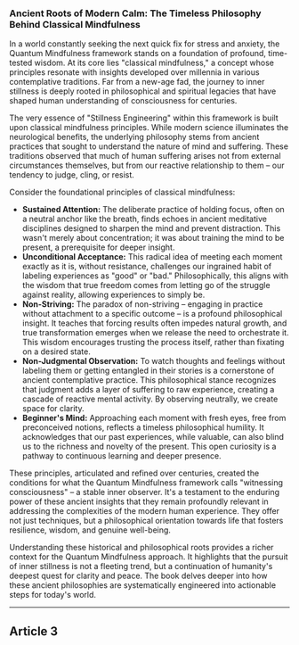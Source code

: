 ### Ancient Roots of Modern Calm: The Timeless Philosophy Behind Classical Mindfulness
In a world constantly seeking the next quick fix for stress and anxiety, the Quantum Mindfulness framework stands on a foundation of profound, time-tested wisdom. At its core lies "classical mindfulness," a concept whose principles resonate with insights developed over millennia in various contemplative traditions. Far from a new-age fad, the journey to inner stillness is deeply rooted in philosophical and spiritual legacies that have shaped human understanding of consciousness for centuries.

The very essence of "Stillness Engineering" within this framework is built upon classical mindfulness principles. While modern science illuminates the neurological benefits, the underlying philosophy stems from ancient practices that sought to understand the nature of mind and suffering. These traditions observed that much of human suffering arises not from external circumstances themselves, but from our reactive relationship to them – our tendency to judge, cling, or resist.

Consider the foundational principles of classical mindfulness:
*   **Sustained Attention:** The deliberate practice of holding focus, often on a neutral anchor like the breath, finds echoes in ancient meditative disciplines designed to sharpen the mind and prevent distraction. This wasn't merely about concentration; it was about training the mind to be present, a prerequisite for deeper insight.
*   **Unconditional Acceptance:** This radical idea of meeting each moment exactly as it is, without resistance, challenges our ingrained habit of labeling experiences as "good" or "bad." Philosophically, this aligns with the wisdom that true freedom comes from letting go of the struggle against reality, allowing experiences to simply be.
*   **Non-Striving:** The paradox of non-striving – engaging in practice without attachment to a specific outcome – is a profound philosophical insight. It teaches that forcing results often impedes natural growth, and true transformation emerges when we release the need to orchestrate it. This wisdom encourages trusting the process itself, rather than fixating on a desired state.
*   **Non-Judgmental Observation:** To watch thoughts and feelings without labeling them or getting entangled in their stories is a cornerstone of ancient contemplative practice. This philosophical stance recognizes that judgment adds a layer of suffering to raw experience, creating a cascade of reactive mental activity. By observing neutrally, we create space for clarity.
*   **Beginner's Mind:** Approaching each moment with fresh eyes, free from preconceived notions, reflects a timeless philosophical humility. It acknowledges that our past experiences, while valuable, can also blind us to the richness and novelty of the present. This open curiosity is a pathway to continuous learning and deeper presence.

These principles, articulated and refined over centuries, created the conditions for what the Quantum Mindfulness framework calls "witnessing consciousness" – a stable inner observer. It's a testament to the enduring power of these ancient insights that they remain profoundly relevant in addressing the complexities of the modern human experience. They offer not just techniques, but a philosophical orientation towards life that fosters resilience, wisdom, and genuine well-being.

Understanding these historical and philosophical roots provides a richer context for the Quantum Mindfulness approach. It highlights that the pursuit of inner stillness is not a fleeting trend, but a continuation of humanity's deepest quest for clarity and peace. The book delves deeper into how these ancient philosophies are systematically engineered into actionable steps for today's world.

---

## Article 3